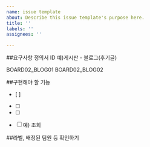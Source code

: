 ```yaml
---
name: issue template
about: Describe this issue template's purpose here.
title: ''
labels: ''
assignees: ''

---
```


##요구사항 정의서 ID
예)게시판 - 블로그(후기글)

BOARD02_BLOG01
BOARD02_BLOG02


##구현해야 할 기능
- [ ] 
- [ ] 
- [ ] 

- [ ] 예) 조회

##라벨, 배정된 팀원 등 확인하기
